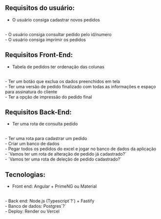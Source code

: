 ## Requisitos do usuário:
- O usuário consiga cadastrar novos pedidos
<br>
- O usuário consiga consultar pedido pelo id/numero
<br>
- O usuário consiga imprimir os pedidos

## Requisitos Front-End:
- Tabela de pedidos ter ordenação das colunas
<br>
- Ter um botão que exclua os dados preenchidos em tela
<br>
- Ter uma versão de pedido finalizado com todas as informações e espaço para assinatura do cliente
<br>
- Ter a opção de impressão do pedido final 

## Requisitos Back-End:
- Ter uma rota de consulta pedido
<br>
- Ter uma rota para cadastrar um pedido
<br>
- Criar um banco de dados
<br>
- Pegar todos os pedidos do excel e jogar no banco de dados da aplicação
<br>
- `Vamos ter um rota de alteração de pedido já cadastrado?`
<br>
- `Vamos ter uma rota de deleção de pedido cadastrado?`

## Tecnologias:
- Front end: Angular + PrimeNG ou Material
<br>
- Back end: Node.js (Typescript`?`) + Fastify
<br>
- Banco de dados: Postgres`?`
<br>
- Deploy: Render ou Vercel